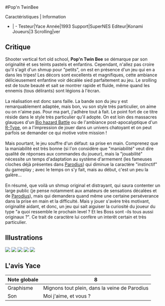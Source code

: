 #Pop'n TwinBee

Caractéristiques | Information
- | -
Testeur|Yace
Année|1993
Support|SuperNES
Editeur|Konami
Joueurs|3
Scrolling|ver

## Critique
Shooter vertical fort old school, <b>Pop'n Twin Bee</b> se démarque par son originalité et ses teints pastels et enfantins. Cependant, n'allez pas croire qu'il s'agit d'un shmup pour "petits", on est en présence d'un jeu qui en a dans les tripes! Les décors sont excellents et magnifiques, cette ambiance délicieusement enfantine voir décalée sied parfaitement au jeu. Le srolling est de toute beauté et sait se montrer rapide et fluide, même quand les ennemis (tous délirants) sont légions à l'écran.<br/><br/>La réalisation est donc sans faille. La bande son du jeu y est remarquablement adaptée, mais bon, vu son style très particulier, on aime ou on n'aime pas. Pour ma part, j'adhère tout à fait. Le point fort de ce titre réside dans le style très particulier qu'il adopte. On est loin des massacres glauques d'un <a href="http://www.shmup.com/index.php?page=fiche&id=162">Bio hazard Battle</a> ou de l'ambiance post-apocalyptique d'un <a href="http://www.shmup.com/index.php?page=fiche&id=17">R-Type</a>, on a l'impression de jouer dans un univers chatoyant et on peut parfois se demander ce qui motive votre mission !<br/><br/>Mais pourtant, le jeu souffre d'un défaut: sa prise en main. Comprenez que la maniabilité est très bonne (si l'on considère que "maniabilité" veut dire qualité de réponses aux commandes du joueur), mais la "jouabilité" nécessite un temps d'adaptation au système d'armement  (les fameuses cloches déjà présentes dans <a href="http://www.shmup.com/index.php?page=fiche&id=19">Parodius</a>) qui diminue la caractère "instinctif" du gameplay ; avec le temps on s'y fait, mais au début, c'est un peu la galère...<br/><br/>En résumé, que voilà un shmup original et distrayant, qui saura contenter un large public (je pense notamment aux amateurs de sensations décalées et de <a href="http://www.shmup.com/index.php?page=fiche&id=19">Parodius</a>), mais qui demandera quand même une certaine perséverance dans la prise en main et la difficulté. Mais y jouer s'avère très motivant, originalité aidant, et donc, un jeu qui sait aiguiser la curiosité du joueur du type "a quoi ressemble le prochain level ? Et les Boss sont -ils tous aussi originaux ?". Ce trait de caractère lui confère un interêt certain et très particulier.

## Illustrations
![](http://www.shmup.com/images/thumbs/img_fiche_1_736.png)
![](http://www.shmup.com/images/thumbs/img_fiche_2_736.png)
![](http://www.shmup.com/images/thumbs/img_fiche_3_736.png)
![](http://www.shmup.com/images/thumbs/img_fiche_4_736.png)
![](http://www.shmup.com/images/thumbs/)

## L'avis Yace
Note globale|8
-|-
Graphisme|Mignons tout plein, dans la veine de Parodius
Son|Moi j'aime, et vous ?
